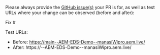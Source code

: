 Please always provide the [GitHub issue(s)](../issues) your PR is for, as well as test URLs where your change can be observed (before and after):

Fix #<gh-issue-id>

Test URLs:
- Before: https://main--AEM-EDS-Demo--manasiWipro.aem.live/
- After: https://<branch>--AEM-EDS-Demo--manasiWipro.aem.live/
